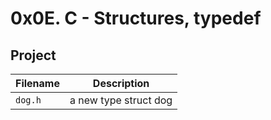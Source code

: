 # 0x0E. C - Structures, typedef

## Project

| Filename | Description |
| -------- | ----------- |
| `dog.h` | a new type struct dog |

